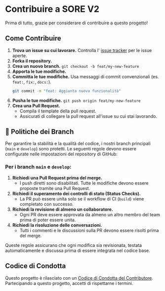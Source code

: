 # Contribuire a SORE V2

Prima di tutto, grazie per considerare di contribuire a questo progetto!

## Come Contribuire

1.  **Trova un issue su cui lavorare.** Controlla l' [issue tracker](https://github.com/payd3r/SORE-V2/issues) per le issue aperte.
2.  **Forka il repository.**
3.  **Crea un nuovo branch.** `git checkout -b feat/my-new-feature`
4.  **Apporta le tue modifiche.**
5.  **Committa le tue modifiche.** Usa messaggi di commit convenzionali (es. `feat:`, `fix:`, `docs:`).
    ```bash
    git commit -m "feat: Aggiunta nuova funzionalità"
    ```
6.  **Pusha le tue modifiche.** `git push origin feat/my-new-feature`
7.  **Crea una Pull Request.**
    - Compila il template della pull request.
    - Assicurati di collegare la pull request all'issue su cui stai lavorando.

## 📜 Politiche dei Branch

Per garantire la stabilità e la qualità del codice, i nostri branch principali (`main` e `develop`) sono protetti. Le seguenti regole devono essere configurate nelle impostazioni del repository di GitHub:

### Per i branch `main` e `develop`:
1.  **Richiedi una Pull Request prima del merge.**
    -   I push diretti sono disabilitati. Tutte le modifiche devono essere proposte tramite una Pull Request.
2.  **Richiedi il superamento dei controlli di stato (Status Checks).**
    -   La PR può essere unita solo se il workflow di CI (`build`) viene completato con successo.
3.  **Richiedi la revisione di almeno un collaboratore.**
    -   Ogni PR deve essere approvata da almeno un altro membro del team prima di poter essere unita.
4.  **Richiedi la risoluzione delle conversazioni.**
    -   Tutti i commenti e le discussioni sulla PR devono essere risolti prima del merge.

Queste regole assicurano che ogni modifica sia revisionata, testata automaticamente e discussa prima di essere integrata nel codice base.

## Codice di Condotta

Questo progetto è rilasciato con un [Codice di Condotta del Contributore](CODE_OF_CONDUCT.md). Partecipando a questo progetto, accetti di rispettarne i termini. 
